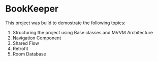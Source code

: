 # BookKeeper
This project was build to demostrate the following topics: 
  1) Structuring the project using Base classes and MVVM Architecture
  2) Navigation Component
  3) Shared Flow
  4) Retrofit
  5) Room Database
